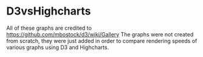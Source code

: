 # D3vsHighcharts

All of these graphs are credited to https://github.com/mbostock/d3/wiki/Gallery
The graphs were not created from scratch, they were just added in order to compare
rendering speeds of various graphs using D3 and Highcharts.

